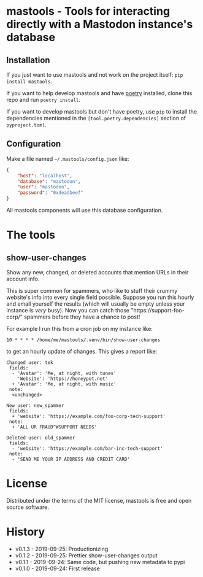 # mastools - Tools for interacting directly with a Mastodon instance's database

## Installation

If you just want to use mastools and not work on the project itself: `pip install mastools`.

If you want to help develop mastools and have [poetry](https://poetry.eustace.io) installed, clone this repo and run `poetry install`.

If you want to develop mastools but don't have poetry, use `pip` to install the dependencies mentioned in the `[tool.poetry.dependencies]` section of `pyproject.toml`.

## Configuration

Make a file named `~/.mastools/config.json` like:

```json
{
    "host": "localhost",
    "database": "mastodon",
    "user": "mastodon",
    "password": "0xdeadbeef"
}
```

All mastools components will use this database configuration.

# The tools

## show-user-changes

Show any new, changed, or deleted accounts that mention URLs in their account
info.

This is super common for spammers, who like to stuff their crummy website's info
into every single field possible. Suppose you run this hourly and email yourself
the results (which will usually be empty unless your instance is *very* busy).
Now you can catch those "https://support-foo-corp/" spammers before they have a
chance to post!

For example I run this from a cron job on my instance like:

```
10 * * * * /home/me/mastools/.venv/bin/show-user-changes
```

to get an hourly update of changes. This gives a report like:

```
Changed user: tek
 fields:
  - 'Avatar': 'Me, at night, with tunes'
    'Website': 'https://honeypot.net'
  + 'Avatar': 'Me, at night, with music'
 note:
  <unchanged>

New user: new_spammer
 fields:
  + 'website': 'https://example.com/foo-corp-tech-support'
 note:
  + 'ALL UR FRAUD^WSUPPORT NEEDS'

Deleted user: old_spammer
 fields:
  - 'website': 'https://example.com/bar-inc-tech-support'
 note:
  - 'SEND ME YOUR IP ADDRESS AND CREDIT CARD'
```

# License

Distributed under the terms of the MIT license, mastools is free and open source software.

# History

- v0.1.3 - 2019-09-25: Productionizing
- v0.1.2 - 2019-09-25: Prettier show-user-changes output
- v0.1.1 - 2019-09-24: Same code, but pushing new metadata to pypi
- v0.1.0 - 2019-09-24: First release
